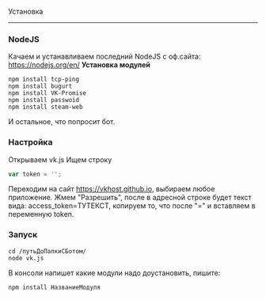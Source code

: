 ﻿Установка
***
### NodeJS
Качаем и устанавливаем последний NodeJS с оф.сайта: https://nodejs.org/en/
**Установка модулей**
```
npm install tcp-ping
npm install bugurt
npm install VK-Promise
npm install passwoid
npm install steam-web
```
И остальное, что попросит бот.

### Настройка
Открываем vk.js
Ищем строку 
```JavaScript
var token = '';
```
Переходим на сайт https://vkhost.github.io, выбираем любое приложение.
Жмем "Разрешить", после в адресной строке будет текст вида:
access_token=ТУТЕКСТ, копируем то, что после "=" и вставляем в переменную token.

### Запуск
```
cd /путьДоПапкиСБотом/
node vk.js
```
В консоли напишет какие модули надо доустановить, пишите:
```
npm install НазваниеМодуля
```
